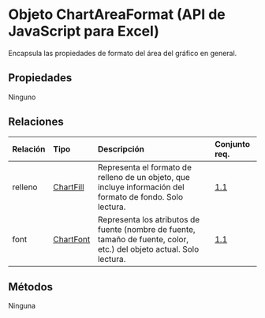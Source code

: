 # <a name="chartareaformat-object-javascript-api-for-excel"></a>Objeto ChartAreaFormat (API de JavaScript para Excel)

Encapsula las propiedades de formato del área del gráfico en general.

## <a name="properties"></a>Propiedades

Ninguno

## <a name="relationships"></a>Relaciones
| Relación | Tipo    |Descripción| Conjunto req.|
|:---------------|:--------|:----------|:----|
|relleno|[ChartFill](chartfill.md)|Representa el formato de relleno de un objeto, que incluye información del formato de fondo. Solo lectura.|[1.1](../requirement-sets/excel-api-requirement-sets.md)|
|font|[ChartFont](chartfont.md)|Representa los atributos de fuente (nombre de fuente, tamaño de fuente, color, etc.) del objeto actual. Solo lectura.|[1.1](../requirement-sets/excel-api-requirement-sets.md)|

## <a name="methods"></a>Métodos
Ninguna


